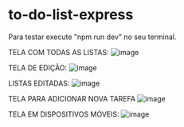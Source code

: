 # to-do-list-express
Para testar execute "npm run dev" no seu terminal.


TELA COM TODAS AS LISTAS:
![image](https://github.com/MvFranca/to-do-list-express/assets/111403597/de95aad4-1b82-4975-95c3-7dcb748bfcc2)

TELA DE EDIÇÃO:
![image](https://github.com/MvFranca/to-do-list-express/assets/111403597/b26cf89c-ed76-4c67-9f27-01a350a8d5ef)

LISTAS EDITADAS:
![image](https://github.com/MvFranca/to-do-list-express/assets/111403597/11bb18d8-a967-4917-8579-8e3f0ffa43c7)

TELA PARA ADICIONAR NOVA TAREFA
![image](https://github.com/MvFranca/to-do-list-express/assets/111403597/9cb1730f-23f9-46bc-9607-90ff917e8bef)

TELA EM DISPOSITIVOS MÓVEIS:
![image](https://github.com/MvFranca/to-do-list-express/assets/111403597/42d8a319-50f4-43a5-b35c-552c885f189f)

